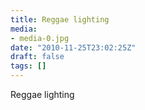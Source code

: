 ```yaml
---
title: Reggae lighting
media:
- media-0.jpg
date: "2010-11-25T23:02:25Z"
draft: false
tags: []
---
```

Reggae lighting
